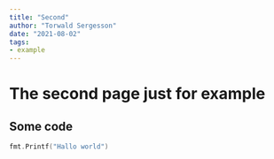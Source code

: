 ```yaml
---
title: "Second"
author: "Torwald Sergesson"
date: "2021-08-02"
tags:
- example
---
```


# The second page just for example

## Some code

```go
fmt.Printf("Hallo world")
```
